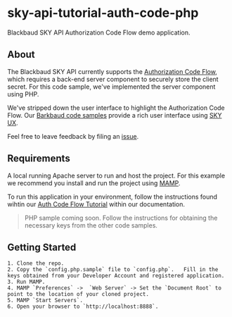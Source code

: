 # sky-api-tutorial-auth-code-php

Blackbaud SKY API Authorization Code Flow demo application.

## About

The Blackbaud SKY API currently supports the [Authorization Code Flow](https://apidocs.sky.blackbaud.com/docs/authorization/), which requires a back-end server component to securely store the client secret.  For this code sample, we've implemented the server component using PHP.

We've stripped down the user interface to highlight the Authorization Code Flow.  Our [Barkbaud code samples](https://apidocs.sky.blackbaud.com/docs/code/) provide a rich user interface using [SKY UX](http://skyux.developer.blackbaud.com/).

Feel free to leave feedback by filing an [issue](https://github.com/blackbaud/sky-api-auth-tutorial/issues).

## Requirements

A local running Apache server to run and host the project.  For this example we recommend you install and run the project using [MAMP](https://www.mamp.info/en/).

To run this application in your environment, follow the instructions found wihtin our  [Auth Code Flow Tutorial](https://apidocs.sky.blackbaud.com/docs/code/auth-code-flow/) within our documentation. 

> PHP sample coming soon.   Follow the instructions for obtaining the necessary keys from the other code samples.

## Getting Started

    1. Clone the repo.
    2. Copy the `config.php.sample` file to `config.php`.   Fill in the keys obtained from your Developer Account and registered application.
    3. Run MAMP.
    4. MAMP `Preferences` ->  `Web Server` -> Set the `Document Root` to point to the location of your cloned project.
    5. MAMP `Start Servers`.
    6. Open your browser to `http://localhost:8888`.



